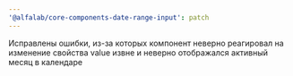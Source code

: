 ```yaml
---
'@alfalab/core-components-date-range-input': patch
---
```


Исправлены ошибки, из-за которых компонент неверно реагировал на изменение свойства value извне и неверно отображался активный месяц в календаре
